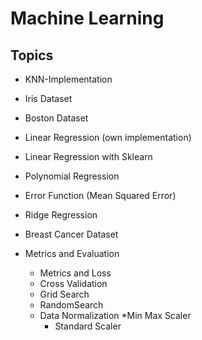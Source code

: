 # Machine Learning

## Topics

* KNN-Implementation
* Iris Dataset
* Boston Dataset
* Linear Regression (own implementation)
* Linear Regression with Sklearn
* Polynomial Regression
* Error Function (Mean Squared Error)
* Ridge Regression
* Breast Cancer Dataset

* Metrics and Evaluation
	* Metrics and Loss
	* Cross Validation
	* Grid Search
	* RandomSearch
	* Data Normalization
		*Min Max Scaler
		* Standard Scaler